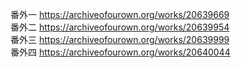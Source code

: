 番外一   https://archiveofourown.org/works/20639669                                  
番外二   https://archiveofourown.org/works/20639954                                 
番外三   https://archiveofourown.org/works/20639999                                                    
番外四   https://archiveofourown.org/works/20640044     
